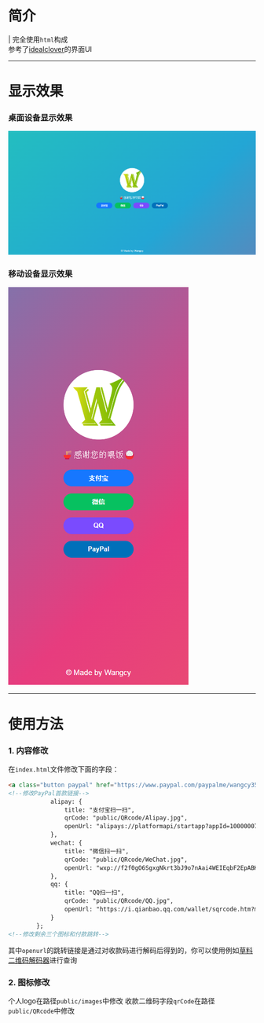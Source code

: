 # 简介
| 完全使用```html```构成<br>
参考了[idealclover](https://donate.idealclover.cn/#showqrcode)的界面UI

---
# 显示效果
### 桌面设备显示效果
![](public/images/pc.png)
### 移动设备显示效果
![](public/images/phone.png)

---
# 使用方法
### 1. 内容修改
在```index.html```文件修改下面的字段：
```html
<a class="button paypal" href="https://www.paypal.com/paypalme/wangcy350?locale.x=zh_XC" target="_blank">PayPal</a>
<!--修改PayPal首款链接-->
            alipay: {
                title: "支付宝扫一扫",
                qrCode: "public/QRcode/Alipay.jpg",
                openUrl: "alipays://platformapi/startapp?appId=10000007&qrcode=https://qr.alipay.com/FKX15240TMKBTPVUNBW32E0"
            },
            wechat: {
                title: "微信扫一扫",
                qrCode: "public/QRcode/WeChat.jpg",
                openUrl: "wxp://f2f0gO6SgxgNkrt3bJ9o7nAai4WEIEqbF2EpABKYuhv4e9brXNMF_izplpfeeHH-8CAK"
            },
            qq: {
                title: "QQ扫一扫",
                qrCode: "public/QRcode/QQ.jpg",
                openUrl: "https://i.qianbao.qq.com/wallet/sqrcode.htm?m=tenpay&a=1&u=810779522&ac=CAEQgofOggMYrv-5tAY4AEIgMWExOWRlYmIyYjMxMjY0MTA0MTQ3ODhkZDlhNDk2ZDA%3D_xxx_sign&n=%E5%B1%B9%C2%A0 %C2%A0 %C2%A0&f=wallet"
            }
        };
<!--修改剩余三个图标和付款跳转-->
```
其中```openurl```的跳转链接是通过对收款码进行解码后得到的，你可以使用例如[草料二维码解码器](https://cli.im/tools)进行查询
### 2. 图标修改
个人logo在路径```public/images```中修改
收款二维码字段```qrCode```在路径```public/QRcode```中修改
